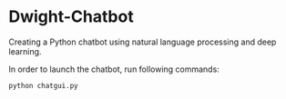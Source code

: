 # Dwight-Chatbot

Creating a Python chatbot using natural language processing and deep learning.

In order to launch the chatbot, run following commands: 

	python chatgui.py



